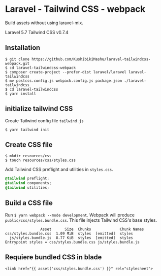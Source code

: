 # Laravel - Tailwind CSS - webpack	
Build assets without using laravel-mix.	

Laravel 5.7
Tailwind CSS v0.7.4

## Installation	

```
$ git clone https://github.com/KushibikiMashu/laravel-tailwindcss-webpack.git
$ cd laravel-tailwindcss-webpack
$ composer create-project --prefer-dist laravel/laravel laravel-tailwindcss
$ mv postcss.config.js webpack.config.js package.json ./laravel-tailwindcss 
$ cd laravel-tailwindcss
$ yarn install
```

## initialize tailwind CSS

Create Tailwind config file `tailwind.js`

```
$ yarn tailwind init
```

## Create CSS file

```
$ mkdir resources/css
$ touch resources/css/styles.css
```

Add Tailwind CSS preflight and utilities in `styles.css`.

```resources/css/styles.css
@tailwind preflight;
@tailwind components;
@tailwind utilities;
```

## Build a CSS file	

Run `$ yarn webpack --mode development`. Webpack will produce `public/css/styles.bundle.css`. This file injects Tailwind CSS's base styles.	

```
                Asset      Size  Chunks             Chunk Names
css/styles.bundle.css  1.09 MiB  styles  [emitted]  styles
  js/styles.bundle.js  8.77 KiB  styles  [emitted]  styles
Entrypoint styles = css/styles.bundle.css js/styles.bundle.js
```

## Requiere bundled CSS in blade
```
<link href="{{ asset('css/styles.bundle.css') }}" rel="stylesheet">
```
